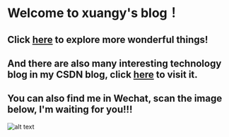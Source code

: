 # Welcome to xuangy's blog！
## Click [here](https://github.com/wtopps?tab=repositories) to explore more wonderful things!
## And there are also many interesting technology blog in my CSDN blog, click [here](https://blog.csdn.net/wtopps) to visit it.
## You can also find me in Wechat, scan the image below, I'm waiting for you!!!
![alt text](https://note.youdao.com/yws/api/personal/file/98EEB70A81764EB6AE3C168506AB17DD?method=download&shareKey=393ad26e97beec9f3a0b083bfd42c698)

